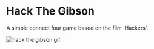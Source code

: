 # Hack The Gibson

A simple connect four game based on the film 'Hackers'.

<img src="htg.gif" alt="hack the gibson gif">
